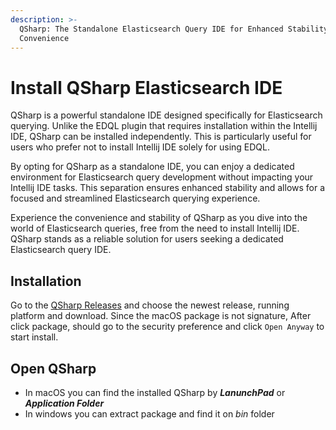 ```yaml
---
description: >-
  QSharp: The Standalone Elasticsearch Query IDE for Enhanced Stability and
  Convenience
---
```


# Install QSharp Elasticsearch IDE

QSharp is a powerful standalone IDE designed specifically for Elasticsearch querying. Unlike the EDQL plugin that requires installation within the Intellij IDE, QSharp can be installed independently. This is particularly useful for users who prefer not to install Intellij IDE solely for using EDQL.

By opting for QSharp as a standalone IDE, you can enjoy a dedicated environment for Elasticsearch query development without impacting your Intellij IDE tasks. This separation ensures enhanced stability and allows for a focused and streamlined Elasticsearch querying experience.

Experience the convenience and stability of QSharp as you dive into the world of Elasticsearch queries, free from the need to install Intellij IDE. QSharp stands as a reliable solution for users seeking a dedicated Elasticsearch query IDE.

## Installation

Go to the [QSharp Releases](https://github.com/chengpohi/edql/releases) and choose the newest release, running platform and download. Since the macOS package is not signature, After click package, should go to the security preference and click `Open Anyway` to start install.

## Open QSharp

* In macOS you can find the installed QSharp by _**LanunchPad**_ or _**Application Folder**_
* In windows you can extract package and find it on _bin_ folder
